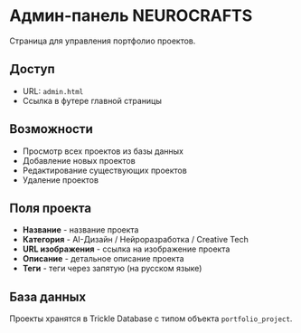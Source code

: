 # Админ-панель NEUROCRAFTS

Страница для управления портфолио проектов.

## Доступ

- URL: `admin.html`
- Ссылка в футере главной страницы

## Возможности

- Просмотр всех проектов из базы данных
- Добавление новых проектов
- Редактирование существующих проектов
- Удаление проектов

## Поля проекта

- **Название** - название проекта
- **Категория** - AI-Дизайн / Нейроразработка / Creative Tech
- **URL изображения** - ссылка на изображение проекта
- **Описание** - детальное описание проекта
- **Теги** - теги через запятую (на русском языке)

## База данных

Проекты хранятся в Trickle Database с типом объекта `portfolio_project`.